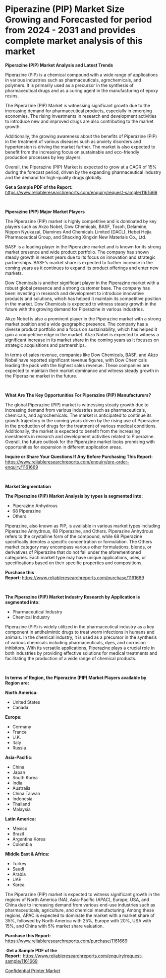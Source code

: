 <p><h1>Piperazine (PIP) Market Size Growing and Forecasted for period from 2024 - 2031 and provides complete market analysis of this market</h1></p><p><strong>Piperazine (PIP) Market Analysis and Latest Trends</strong></p>
<p><p>Piperazine (PIP) is a chemical compound with a wide range of applications in various industries such as pharmaceuticals, agrochemicals, and polymers. It is primarily used as a precursor in the synthesis of pharmaceutical drugs and as a curing agent in the manufacturing of epoxy resins.</p><p>The Piperazine (PIP) Market is witnessing significant growth due to the increasing demand for pharmaceutical products, especially in emerging economies. The rising investments in research and development activities to introduce new and improved drugs are also contributing to the market growth.</p><p>Additionally, the growing awareness about the benefits of Piperazine (PIP) in the treatment of various diseases such as anxiety disorders and hypertension is driving the market further. The market is also expected to benefit from the increasing focus on sustainable and eco-friendly production processes by key players.</p><p>Overall, the Piperazine (PIP) Market is expected to grow at a CAGR of 15% during the forecast period, driven by the expanding pharmaceutical industry and the demand for high-quality drugs globally.</p></p>
<p><strong>Get a Sample PDF of the Report:&nbsp;</strong> <a href="https://www.reliableresearchreports.com/enquiry/request-sample/1161669">https://www.reliableresearchreports.com/enquiry/request-sample/1161669</a></p>
<p>&nbsp;</p>
<p><strong>Piperazine (PIP) Major Market Players</strong></p>
<p><p>The Piperazine (PIP) market is highly competitive and is dominated by key players such as Akzo Nobel, Dow Chemicals, BASF, Tosoh, Delamine, Nippon Nyukazai, Diamines And Chemicals Limited (DACL), Hebei Hejia Pharmaceutical Group, and Shaoxing Xingxin New Materials Co., Ltd.</p><p>BASF is a leading player in the Piperazine market and is known for its strong market presence and wide product portfolio. The company has shown steady growth in recent years due to its focus on innovation and strategic partnerships. BASF's market share is expected to further increase in the coming years as it continues to expand its product offerings and enter new markets.</p><p>Dow Chemicals is another significant player in the Piperazine market with a robust global presence and a strong customer base. The company has been investing in research and development to introduce innovative products and solutions, which has helped it maintain its competitive position in the market. Dow Chemicals is expected to witness steady growth in the future with the growing demand for Piperazine in various industries.</p><p>Akzo Nobel is also a prominent player in the Piperazine market with a strong market position and a wide geographic presence. The company has a diverse product portfolio and a focus on sustainability, which has helped it gain a competitive edge in the market. Akzo Nobel is expected to witness a significant increase in its market share in the coming years as it focuses on strategic acquisitions and partnerships.</p><p>In terms of sales revenue, companies like Dow Chemicals, BASF, and Akzo Nobel have reported significant revenue figures, with Dow Chemicals leading the pack with the highest sales revenue. These companies are expected to maintain their market dominance and witness steady growth in the Piperazine market in the future.</p></p>
<p>&nbsp;</p>
<p><strong>What Are The Key Opportunities For Piperazine (PIP) Manufacturers?</strong></p>
<p><p>The global Piperazine (PIP) market is witnessing steady growth due to increasing demand from various industries such as pharmaceuticals, chemicals, and agrochemicals. The market is anticipated to continue its growth trajectory in the coming years driven by the rising use of Piperazine in the production of drugs for the treatment of various medical conditions. Additionally, the market is expected to benefit from the increasing investments in research and development activities related to Piperazine. Overall, the future outlook for the Piperazine market looks promising with opportunities for expansion in different application areas.</p></p>
<p><strong>Inquire or Share Your Questions If Any Before Purchasing This Report:</strong> <a href="https://www.reliableresearchreports.com/enquiry/pre-order-enquiry/1161669">https://www.reliableresearchreports.com/enquiry/pre-order-enquiry/1161669</a></p>
<p>&nbsp;</p>
<p><strong>Market Segmentation</strong></p>
<p><strong>The Piperazine (PIP) Market Analysis by types is segmented into:</strong></p>
<p><ul><li>Piperazine Anhydrous</li><li>68 Piperazine</li><li>Others</li></ul></p>
<p><p>Piperazine, also known as PIP, is available in various market types including Piperazine Anhydrous, 68 Piperazine, and Others. Piperazine Anhydrous refers to the crystalline form of the compound, while 68 Piperazine specifically denotes a specific concentration or formulation. The Others market category may encompass various other formulations, blends, or derivatives of Piperazine that do not fall under the aforementioned categories. Each market type may have unique applications, uses, or specifications based on their specific properties and compositions.</p></p>
<p><strong>Purchase this Report:&nbsp;</strong><a href="https://www.reliableresearchreports.com/purchase/1161669">https://www.reliableresearchreports.com/purchase/1161669</a></p>
<p>&nbsp;</p>
<p><strong>The Piperazine (PIP) Market Industry Research by Application is segmented into:</strong></p>
<p><ul><li>Pharmaceutical Industry</li><li>Chemical Industry</li></ul></p>
<p><p>Piperazine (PIP) is widely utilized in the pharmaceutical industry as a key component in antihelmintic drugs to treat worm infections in humans and animals. In the chemical industry, it is used as a precursor in the synthesis of various chemicals including pharmaceuticals, dyes, and corrosion inhibitors. With its versatile applications, Piperazine plays a crucial role in both industries by providing effective solutions for medical treatments and facilitating the production of a wide range of chemical products.</p></p>
<p>&nbsp;</p>
<p><strong>In terms of Region, the Piperazine (PIP) Market Players available by Region are:</strong></p>
<p>
    <p> <strong> North America: </strong>
        <ul>
            <li>United States</li>
            <li>Canada</li>
        </ul>
        </p> 
    <p> <strong> Europe: </strong>
        <ul>
            <li>Germany</li>
            <li>France</li>
            <li>U.K.</li>
            <li>Italy</li>
            <li>Russia</li>
        </ul>
        </p> 
    <p> <strong> Asia-Pacific: </strong>
        <ul>
            <li>China</li>
            <li>Japan</li>
            <li>South Korea</li>
            <li>India</li>
            <li>Australia</li>
            <li>China Taiwan</li>
            <li>Indonesia</li>
            <li>Thailand</li>
            <li>Malaysia</li>
        </ul>
        </p> 
    <p> <strong> Latin America: </strong>
        <ul>
            <li>Mexico</li>
            <li>Brazil</li>
            <li>Argentina Korea</li>
            <li>Colombia</li>
        </ul>
        </p> 
    <p> <strong> Middle East & Africa: </strong>
        <ul>
            <li>Turkey</li>
            <li>Saudi</li>
            <li>Arabia</li>
            <li>UAE</li>
            <li>Korea</li>
        </ul>
    </p>
    </p>
<p><p>The Piperazine (PIP) market is expected to witness significant growth in the regions of North America (NA), Asia-Pacific (APAC), Europe, USA, and China due to increasing demand from various end-use industries such as pharmaceuticals, agriculture, and chemical manufacturing. Among these regions, APAC is expected to dominate the market with a market share of 35%, followed by North America with 25%, Europe with 20%, USA with 15%, and China with 5% market share valuation.</p></p>
<p><strong>Purchase this Report: </strong><a href="https://www.reliableresearchreports.com/purchase/1161669">https://www.reliableresearchreports.com/purchase/1161669</a></p>
<p>&nbsp;<strong>Get a Sample PDF of the Report:&nbsp;&nbsp;</strong><a href="https://www.reliableresearchreports.com/enquiry/request-sample/1161669">https://www.reliableresearchreports.com/enquiry/request-sample/1161669</a></p>
<p><strong></strong></p>
<p><p><a href="https://meowing-lemming-dd3.notion.site/Confidential-Printer-Market-Size-Reflecting-a-Forecast-Till-2031-Market-By-Type-By-Application-and-247e9b10b9714965ace90eb829568599">Confidential Printer Market</a></p></p>